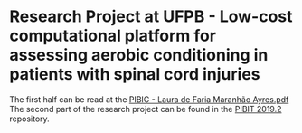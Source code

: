 # Research Project at UFPB - Low-cost computational platform for assessing aerobic conditioning in patients with spinal cord injuries

The first half can be read at the  <a href="https://github.com/lauradefaria/PIBIC_2019.1/blob/master/PIBIC%20-%20Laura%20de%20Faria%20Maranh%C3%A3o%20Ayres.pdf" target="_blank">PIBIC - Laura de Faria Maranhão Ayres.pdf</a>
The second part of the research project can be found in the <a href="https://github.com/lauradefaria/PIBIT_2019.2" target="_blank">PIBIT 2019.2</a> repository.


